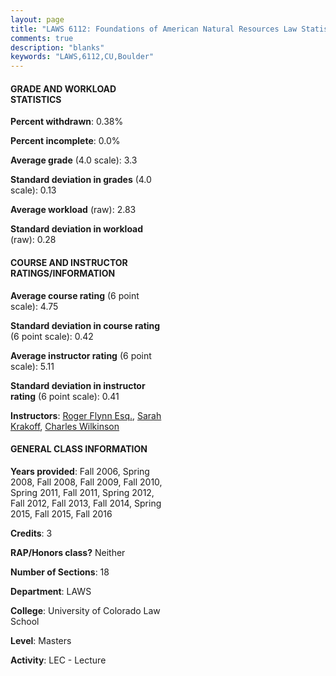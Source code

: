 ```yaml
---
layout: page
title: "LAWS 6112: Foundations of American Natural Resources Law Statistics"
comments: true
description: "blanks"
keywords: "LAWS,6112,CU,Boulder"
---
```

<head>
<script src="https://ajax.googleapis.com/ajax/libs/jquery/2.1.3/jquery.min.js"></script>
<script src="https://dl.dropboxusercontent.com/s/pc42nxpaw1ea4o9/highcharts.js?dl=0"></script>
<!-- <script src="../assets/js/highcharts.js"></script> -->
<style type="text/css">@font-face {
	font-family: "Bebas Neue";
	src: url(https://www.filehosting.org/file/details/544349/BebasNeue Regular.otf) format("opentype");
	}
	h1.Bebas { 
		font-family: "Bebas Neue", Verdana, Tahoma;
	}
</style>
</head>
<body>
	<div id="container" style="float: right; width: 45%; height: 88%; margin-left: 2.5%; margin-right: 2.5%;"></div>
	<script language="JavaScript">
		$(document).ready(function() {
		var chart = {type: 'column'};
		var title = {text: 'Grade Distribution'};
		var xAxis = {categories: ['A','B','C','D','F'],crosshair: true};
		var yAxis = {min: 0,title: {text: 'Percentage'}};
		var tooltip = {headerFormat: '<center><b><span style="font-size:20px">{point.key}</span></b></center>',
		               pointFormat: '<td style="padding:0"><b>{point.y:.1f}%</b></td>',
		               footerFormat: '</table>',shared: true,useHTML: true};
		var plotOptions = {column: {pointPadding: 0.0,borderWidth: 0}};  
		var credits = {enabled: false};var series= [{name: 'Percent',data: [35.32,59.1,5.59,0.0,0.0,]}];
		var json = {};
		json.chart = chart;
		json.title = title;
		json.tooltip = tooltip;
		json.xAxis = xAxis;
		json.yAxis = yAxis;  
		json.series = series;
		json.plotOptions = plotOptions;  
		json.credits = credits;
		$('#container').highcharts(json);
	});
	</script>
</body>
			   
#### GRADE AND WORKLOAD STATISTICS

**Percent withdrawn**: 0.38%

**Percent incomplete**: 0.0%

**Average grade** (4.0 scale): 3.3

**Standard deviation in grades** (4.0 scale): 0.13

**Average workload** (raw): 2.83

**Standard deviation in workload** (raw): 0.28

#### COURSE AND INSTRUCTOR RATINGS/INFORMATION

**Average course rating** (6 point scale): 4.75

**Standard deviation in course rating** (6 point scale): 0.42

**Average instructor rating** (6 point scale): 5.11

**Standard deviation in instructor rating** (6 point scale): 0.41

**Instructors**: <a href='../../instructors/Roger_Flynn_Esq.'>Roger Flynn Esq.</a>, <a href='../../instructors/Sarah_Krakoff'>Sarah Krakoff</a>, <a href='../../instructors/Charles_Wilkinson'>Charles Wilkinson</a>

#### GENERAL CLASS INFORMATION

**Years provided**: Fall 2006, Spring 2008, Fall 2008, Fall 2009, Fall 2010, Spring 2011, Fall 2011, Spring 2012, Fall 2012, Fall 2013, Fall 2014, Spring 2015, Fall 2015, Fall 2016

**Credits**: 3

**RAP/Honors class?** Neither

**Number of Sections**: 18

**Department**: LAWS

**College**: University of Colorado Law School

**Level**: Masters

**Activity**: LEC - Lecture
